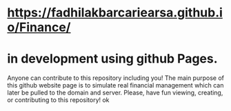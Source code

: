 # https://fadhilakbarcariearsa.github.io/Finance/
# in development using github Pages.
Anyone can contribute to this repository including you!
The main purpose of this github website page is to simulate real financial management which can later be pulled to the domain and server.
Please, have fun viewing, creating, or contributing to this repository! 
ok